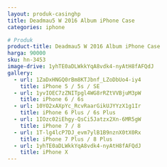 ```yaml
---
layout: produk-casinghp
title: Deadmau5 W 2016 Album iPhone Case
categories: iphone

# Produk
product-title: Deadmau5 W 2016 Album iPhone Case
harga: 90000
sku: hn-3453
image-drive: 1yhTE0aDLWkkYqA8vdk4-nyAtH8fAFQdJ
gallery:
  - url: 1ZaDxHNGQ0rBm8KTJbnf_LZoDbUo4-iy4
    title: iPhone 5 / 5s / SE
  - url: 1yvIOEC7zZNITpgl4WG8rRZtVVBjuM3pW
    title: iPhone 6 / 6s
  - url: 10YO2xAXpYc_RcvRaarGikUJYYzX1g1Ir
    title: iPhone 6 Plus / 6s Plus
  - url: 1IOzc02iEhgy-QsCi5Jatzx2Xn-6MR5gW
    title: iPhone 7 / 8
  - url: 1T-lg4lcP7DJ_evm7ylB1B9nznX0tX0Rx
    title: iPhone 7 Plus / 8 Plus
  - url: 1yhTE0aDLWkkYqA8vdk4-nyAtH8fAFQdJ
    title: iPhone X
---
```

